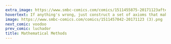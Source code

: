 ```yaml
---
extra_image: https://www.smbc-comics.com/comics/1511455875-20171123after.png
hovertext: If anything's wrong, just construct a set of axioms that make it right.
image: https://www.smbc-comics.com/comics/1511457042-20171123 (3).png
next_comic: voodoo
prev_comic: luchador
title: Mathematical Methods
---
```


